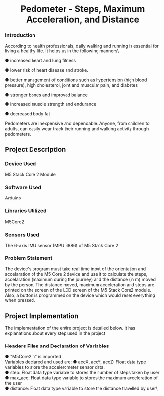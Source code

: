## <h1 align="center">Pedometer - Steps, Maximum Acceleration, and Distance </h1>
### Introduction
According to health professionals, daily walking and running is essential for living a healthy life. It helps us in the following manners\

● increased heart and lung fitness

● lower risk of heart disease and stroke.

● better management of conditions such as hypertension (high blood pressure), high cholesterol, joint and muscular pain, and diabetes

● stronger bones and improved balance

● increased muscle strength and endurance

● decreased body fat

Pedometers are inexpensive and dependable. Anyone, from children to adults, can easily wear track their running and walking activity through pedometers.

## Project Description
### Device Used
M5 Stack Core 2 Module

### Software Used
Arduino

### Libraries Utilized
M5Core2

### Sensors Used
The 6-axis IMU sensor (MPU 6886) of M5 Stack Core 2

### Problem Statement
The device's program must take real time input of the orientation and accelaration of the M5 Core 2 device and use it to calculate the steps, accelaration (maximum during the journey) and the distance (in m) moved by the person. The distance moved, maximum acceleration and steps are printed on the screen of the LCD screen of the M5 Stack Core2 module. Also, a button is programmed on the device which would reset everything when pressed.

## Project Implementation
The implementation of the entire project is detailed below. It has explanations about every step used in the project

### Headers Files and Declaration of Variables
● "M5Core2.h" is imported\
Variables declared and used are:
● accX, accY, accZ: Float data type variables to store the accelerometer sensor data.\
● step: Float data type variable to stores the number of steps taken by user\
● max_acc: Float data type variable to stores the maximum acceleration of the user\
● distance: Float data type variable to store the distance travelled by user\
